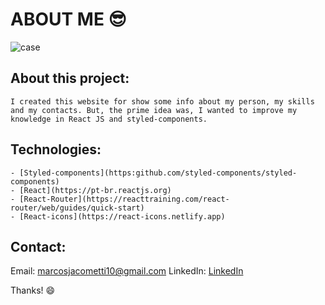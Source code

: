 # ABOUT ME 😎

![case](https://user-images.githubusercontent.com/76071476/154748638-60dd0ec4-497c-4302-bec3-78577e5c41b2.png)

## About this project:

```
I created this website for show some info about my person, my skills and my contacts. But, the prime idea was, I wanted to improve my knowledge in React JS and styled-components.
```

## Technologies:

```
- [Styled-components](https:github.com/styled-components/styled-components)
- [React](https://pt-br.reactjs.org)
- [React-Router](https://reacttraining.com/react-router/web/guides/quick-start)
- [React-icons](https://react-icons.netlify.app)
```

## Contact:

Email: marcosjacometti10@gmail.com
LinkedIn: [LinkedIn](https://www.linkedin.com/in/marcos-vin%C3%ADcius-jacometti-675202202/)

Thanks! 😄